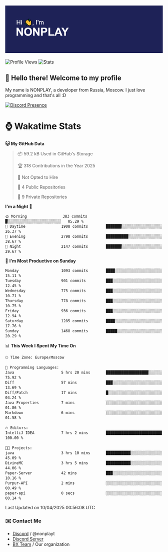 ![Discord Presence](./header.png)
<br></br>
![Profile Views](https://komarev.com/ghpvc/?username=NONPLAYT&color=blue&style=for-the-badge)
![Stats](https://img.shields.io/badge/0%25-OPTIMIZED-orange?style=for-the-badge)


## :wave: Hello there! Welcome to my profile

My name is NONPLAY, a developer from Russia, Moscow. I just love programming and that's all :D

[![Discord Presence](https://lanyard.cnrad.dev/api/597087584090587177?showDisplayName=true)](https://discord.com/users/597087584090587177) 

# ⌚ Wakatime Stats

<!--START_SECTION:waka-->
**🐱 My GitHub Data** 

> 📦 59.2 kB Used in GitHub's Storage 
 > 
> 🏆 318 Contributions in the Year 2025
 > 
> 🚫 Not Opted to Hire
 > 
> 📜 4 Public Repositories 
 > 
> 🔑 9 Private Repositories 
 > 
**I'm a Night 🦉** 

```text
🌞 Morning                383 commits         █░░░░░░░░░░░░░░░░░░░░░░░░   05.29 % 
🌆 Daytime                1908 commits        ███████░░░░░░░░░░░░░░░░░░   26.37 % 
🌃 Evening                2798 commits        ██████████░░░░░░░░░░░░░░░   38.67 % 
🌙 Night                  2147 commits        ███████░░░░░░░░░░░░░░░░░░   29.67 % 
```
📅 **I'm Most Productive on Sunday** 

```text
Monday                   1093 commits        ████░░░░░░░░░░░░░░░░░░░░░   15.11 % 
Tuesday                  901 commits         ███░░░░░░░░░░░░░░░░░░░░░░   12.45 % 
Wednesday                775 commits         ███░░░░░░░░░░░░░░░░░░░░░░   10.71 % 
Thursday                 778 commits         ███░░░░░░░░░░░░░░░░░░░░░░   10.75 % 
Friday                   936 commits         ███░░░░░░░░░░░░░░░░░░░░░░   12.94 % 
Saturday                 1285 commits        ████░░░░░░░░░░░░░░░░░░░░░   17.76 % 
Sunday                   1468 commits        █████░░░░░░░░░░░░░░░░░░░░   20.29 % 
```


📊 **This Week I Spent My Time On** 

```text
🕑︎ Time Zone: Europe/Moscow

💬 Programming Languages: 
Java                     5 hrs 20 mins       ███████████████████░░░░░░   75.92 % 
Diff                     57 mins             ███░░░░░░░░░░░░░░░░░░░░░░   13.69 % 
Diff/Patch               17 mins             █░░░░░░░░░░░░░░░░░░░░░░░░   04.24 % 
Java Properties          7 mins              ░░░░░░░░░░░░░░░░░░░░░░░░░   01.86 % 
Markdown                 6 mins              ░░░░░░░░░░░░░░░░░░░░░░░░░   01.58 % 

🔥 Editors: 
IntelliJ IDEA            7 hrs 2 mins        █████████████████████████   100.00 % 

🐱‍💻 Projects: 
java                     3 hrs 10 mins       ███████████░░░░░░░░░░░░░░   45.09 % 
DivineMC                 3 hrs 5 mins        ███████████░░░░░░░░░░░░░░   44.06 % 
Paper-Server             42 mins             ███░░░░░░░░░░░░░░░░░░░░░░   10.16 % 
Purpur-API               2 mins              ░░░░░░░░░░░░░░░░░░░░░░░░░   00.49 % 
paper-api                0 secs              ░░░░░░░░░░░░░░░░░░░░░░░░░   00.14 % 
```


 Last Updated on 10/04/2025 00:56:08 UTC
<!--END_SECTION:waka-->

### ✉️ Contact Me

- [Discord](https://discord.com/users/597087584090587177) / @nonplayt
- [Discord Server](https://discord.gg/p7cxhw7E2M)
- [BX Team](https://github.com/BX-Team) / Our organization
